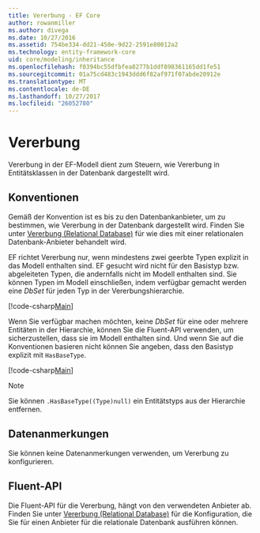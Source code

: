 ```yaml
---
title: Vererbung - EF Core
author: rowanmiller
ms.author: divega
ms.date: 10/27/2016
ms.assetid: 754be334-dd21-450e-9d22-2591e80012a2
ms.technology: entity-framework-core
uid: core/modeling/inheritance
ms.openlocfilehash: f0394bc55dfbfea8277b1ddf898361165dd1fe51
ms.sourcegitcommit: 01a75cd483c1943ddd6f82af971f07abde20912e
ms.translationtype: MT
ms.contentlocale: de-DE
ms.lasthandoff: 10/27/2017
ms.locfileid: "26052780"
---
```

# <a name="inheritance"></a>Vererbung

Vererbung in der EF-Modell dient zum Steuern, wie Vererbung in Entitätsklassen in der Datenbank dargestellt wird.

## <a name="conventions"></a>Konventionen

Gemäß der Konvention ist es bis zu den Datenbankanbieter, um zu bestimmen, wie Vererbung in der Datenbank dargestellt wird. Finden Sie unter [Vererbung (Relational Database)](relational/inheritance.md) für wie dies mit einer relationalen Datenbank-Anbieter behandelt wird.

EF richtet Vererbung nur, wenn mindestens zwei geerbte Typen explizit in das Modell enthalten sind. EF gesucht wird nicht für den Basistyp bzw. abgeleiteten Typen, die andernfalls nicht im Modell enthalten sind. Sie können Typen im Modell einschließen, indem verfügbar gemacht werden eine *DbSet<TEntity>*  für jeden Typ in der Vererbungshierarchie.

[!code-csharp[Main](../../../samples/core/Modeling/Conventions/Samples/InheritanceDbSets.cs?highlight=3-4&name=Model)]

Wenn Sie verfügbar machen möchten, keine *DbSet<TEntity>*  für eine oder mehrere Entitäten in der Hierarchie, können Sie die Fluent-API verwenden, um sicherzustellen, dass sie im Modell enthalten sind.
Und wenn Sie auf die Konventionen basieren nicht können Sie angeben, dass den Basistyp explizit mit `HasBaseType`.

[!code-csharp[Main](../../../samples/core/Modeling/Conventions/Samples/InheritanceModelBuilder.cs?highlight=7&name=Context)]

> [!NOTE]
> Sie können `.HasBaseType((Type)null)` ein Entitätstyps aus der Hierarchie entfernen.

## <a name="data-annotations"></a>Datenanmerkungen

Sie können keine Datenanmerkungen verwenden, um Vererbung zu konfigurieren.

## <a name="fluent-api"></a>Fluent-API

Die Fluent-API für die Vererbung, hängt von den verwendeten Anbieter ab. Finden Sie unter [Vererbung (Relational Database)](relational/inheritance.md) für die Konfiguration, die Sie für einen Anbieter für die relationale Datenbank ausführen können.
